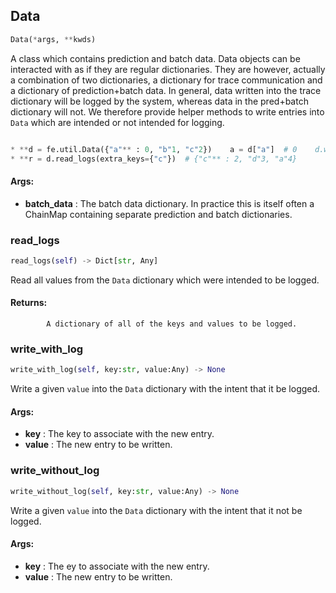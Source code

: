 ## Data
```python
Data(*args, **kwds)
```
A class which contains prediction and batch data.    Data objects can be interacted with as if they are regular dictionaries. They are however, actually a combination of    two dictionaries, a dictionary for trace communication and a dictionary of prediction+batch data. In general, data    written into the trace dictionary will be logged by the system, whereas data in the pred+batch dictionary will not.    We therefore provide helper methods to write entries into `Data` which are intended or not intended for logging.    
```python

* **d = fe.util.Data({"a"** : 0, "b"1, "c"2})    a = d["a"]  # 0    d.write_with_log("d", 3)    d.write_without_log("e", 5)    d.write_with_log("a", 4)    a = d["a"]  # 4
* **r = d.read_logs(extra_keys={"c"})  # {"c"** : 2, "d"3, "a"4}    
```

#### Args:

* **batch_data** :  The batch data dictionary. In practice this is itself often a ChainMap containing separate            prediction and batch dictionaries.    

### read_logs
```python
read_logs(self) -> Dict[str, Any]
```
Read all values from the `Data` dictionary which were intended to be logged.

#### Returns:
            A dictionary of all of the keys and values to be logged.        

### write_with_log
```python
write_with_log(self, key:str, value:Any) -> None
```
Write a given `value` into the `Data` dictionary with the intent that it be logged.

#### Args:

* **key** :  The key to associate with the new entry.
* **value** :  The new entry to be written.        

### write_without_log
```python
write_without_log(self, key:str, value:Any) -> None
```
Write a given `value` into the `Data` dictionary with the intent that it not be logged.

#### Args:

* **key** :  The ey to associate with the new entry.
* **value** :  The new entry to be written.        